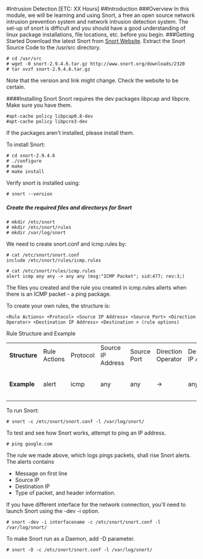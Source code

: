 #Intrusion Detection [ETC: XX Hours]
##Introduction
###Overview
In this module, we will be learning and using Snort, a free an open source network intrusion prevention system and network intrusion detection system. The set-up of snort is difficult and you should have a good understanding of linux package installations, file locations, etc. before you begin.
###Getting Started
Download the latest Snort from [Snort Website](http://www.snort.org/snort-downloads). Extract the Snort Source Code to the /usr/src directory.
~~~
# cd /usr/src
# wget -0 snort-2.9.4.6.tar.gz http://www.snort.org/downloads/2320
# tar xvzf snort-2.9.4.6.tar.gz
~~~
Note that the version and link might change. Check the website to be certain.

####Installing Snort
Snort requires the dev packages libpcap and libpcre. Make sure you have them.
~~~
#apt-cache policy libpcap0.8-dev
#apt-cache policy libpcre3-dev
~~~
If the packages aren't installed, please install them.

To install Snort:
~~~
# cd snort-2.9.4.6
# ./configure
# make
# make install
~~~

Verify snort is installed using:
~~~
# snort --version
~~~

##### Create the required files and directorys for Snort
~~~
# mkdir /etc/snort
# mkdir /etc/snort/rules
# mkdir /var/log/snort
~~~
We need to create snort.conf and icmp.rules by:
~~~
# cat /etc/snort/snort.conf
include /etc/snort/rules/icmp.rules

# cat /etc/snort/rules/icmp.rules
alert icmp any any -> any any (msg:"ICMP Packet"; sid:477; rev:3;)
~~~
The files you created and the rule you created in icmp.rules allerts when there is an ICMP packet - a ping package.

To create your own rules, the structure is:
~~~
<Rule Actions> <Protocol> <Source IP Address> <Source Port> <Direction Operator> <Destination IP Address> <Destination > (rule options)
~~~
Rule Structure and Example
<table>
    <tr>
        <td><b>Structure</b></td>
        <td>Rule Actions</td>
        <td>Protocol</td>
        <td>Source IP Address</td>
        <td>Source Port</td>
        <td>Direction Operator</td>
        <td>Destination IP Address</td>
        <td>Destination Port</td>
        <td>(rule options)</td>
    </tr>
    <tr>
    	<td><b>Example</b></td>
        <td>alert</td>
    	<td>icmp</td>
    	<td>any</td>
    	<td>any</td>
    	<td>-> </td>
    	<td>any</td>
    	<td>any</td>
    	<td>(msg:"ICMP Packet"; sid:477; rev:3;)</td>
    </tr>
</table>

To run Snort:
~~~
# snort -c /etc/snort/snort.conf -l /var/log/snort/
~~~

To test and see how Snort works, attempt to ping an IP address.
~~~
# ping google.com
~~~
The rule we made above, which logs pings packets, shall rise Snort alerts.
The alerts contains
* Message on first line
* Source IP
* Destination IP
* Type of packet, and header information.

If you have different interface for the network connection, you'll need to launch Snort using the -dev -i option.
~~~
# snort -dev -i interfacename -c /etc/snort/snort.conf -l /var/log/snort/
~~~

To make Snort run as a Daemon, add -D parameter.

~~~
# snort -D -c /etc/snort/snort.conf -l /var/log/snort/
~~~





